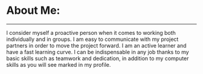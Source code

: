 # About Me:
---
I consider myself a proactive person when it comes to working both individually and in groups. I am easy to communicate with my project partners in order to move the project forward. I am an active learner and have a fast learning curve. I can be indispensable in any job thanks to my basic skills such as teamwork and dedication, in addition to my computer skills as you will see marked in my profile.
